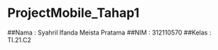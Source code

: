 # ProjectMobile_Tahap1

##Nama  : Syahril Ifanda Meista Pratama
##NIM   : 312110570
##Kelas : TI.21.C2
